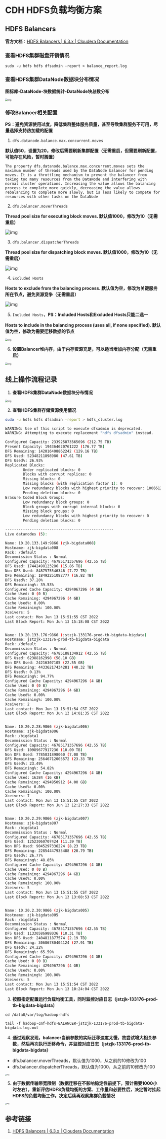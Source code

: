 # CDH HDFS负载均衡方案

## HDFS Balancers

**官方文档**：[HDFS Balancers | 6.3.x | Cloudera Documentation](https://docs.cloudera.com/documentation/enterprise/6/6.3/topics/admin_hdfs_balancer.html#DummyId)



### 查看HDFS集群磁盘开销情况

```shell
sudo -u hdfs hdfs dfsadmin -report > balance_report.log
```



### 查看HDFS集群DataNode数据块分布情况

**图标库-DataNode-块数据统计-DataNode块总数分布**

<img src="images/CDH-HDFS%E8%B4%9F%E8%BD%BD%E5%9D%87%E8%A1%A1%E6%96%B9%E6%A1%88/1671778903120-17.png" alt="img" style="zoom:50%;" />



### 修改Balancer相关配置

**PS：避免资源使用过度，降低集群整体服务质量，甚至导致集群服务不可用，尽量选择支持热加载的配置**



1. `dfs.datanode.balance.max.concurrent.moves`

**默认值50，设置为20，修改后需要刷新集群配置（无需重启，但需要刷新配置，可能存在风险，暂时搁置）**

```Visual%20Basic
The property dfs.datanode.balance.max.concurrent.moves sets the maximum number of threads used by the DataNode balancer for pending moves. It is a throttling mechanism to prevent the balancer from taking too many resources from the DataNode and interfering with normal cluster operations. Increasing the value allows the balancing process to complete more quickly, decreasing the value allows rebalancing to complete more slowly, but is less likely to compete for resources with other tasks on the DataNode
```



2. `dfs.balancer.moverThreads`

**Thread pool size for executing block moves. 默认值1000，修改为10（无需重启）**

![img](work/component/Big-Data/CDH/images/CDH-HDFS负载均衡方案/1671778903112-10.png)



3. `dfs.balancer.dispatcherThreads`

**Thread pool size for dispatching block moves. 默认值1000，修改为10（无需重启）**

![img](work/component/Big-Data/CDH/images/CDH-HDFS负载均衡方案/1671778903113-11.png)



4. `Excluded Hosts`

**Hosts to exclude from the balancing process. 默认值为空，修改为关键服务所在节点，避免资源竞争（无需重启）**

![img](work/component/Big-Data/CDH/images/CDH-HDFS负载均衡方案/1671778903113-12.png)



5. `Included Hosts`，**PS：Included Hosts和Excluded Hosts只能二选一**

**Hosts to include in the balancing process (uses all, if none specified). 默认值为空，修改为需要迁移数据的节点**

<img src="images/CDH-HDFS%E8%B4%9F%E8%BD%BD%E5%9D%87%E8%A1%A1%E6%96%B9%E6%A1%88/1671778903113-13.png" alt="img" style="zoom:50%;" />





6. **设置Balancer堆内存，由于内存资源充足，可以适当增加内存分配（无需重启）**

<img src="images/CDH-HDFS%E8%B4%9F%E8%BD%BD%E5%9D%87%E8%A1%A1%E6%96%B9%E6%A1%88/1671778903114-14.png" alt="img" style="zoom:50%;" />



## 线上操作流程记录

1. **查看HDFS集群DataNode数据块分布情况**

<img src="images/CDH-HDFS%E8%B4%9F%E8%BD%BD%E5%9D%87%E8%A1%A1%E6%96%B9%E6%A1%88/1671778903120-17.png" alt="img" style="zoom:50%;" />





2. **查看HDFS集群存储资源使用情况**

```Bash
sudo -u hdfs hdfs dfsadmin -report > hdfs_cluster.log
```



```Bash
WARNING: Use of this script to execute dfsadmin is deprecated.
WARNING: Attempting to execute replacement "hdfs dfsadmin" instead.

Configured Capacity: 233925873565696 (212.75 TB)
Present Capacity: 194364620761222 (176.77 TB)
DFS Remaining: 142016408862242 (129.16 TB)
DFS Used: 52348211898980 (47.61 TB)
DFS Used%: 26.93%
Replicated Blocks:
        Under replicated blocks: 0
        Blocks with corrupt replicas: 0
        Missing blocks: 0
        Missing blocks (with replication factor 1): 0
        Low redundancy blocks with highest priority to recover: 1006612
        Pending deletion blocks: 0
Erasure Coded Block Groups: 
        Low redundancy block groups: 0
        Block groups with corrupt internal blocks: 0
        Missing block groups: 0
        Low redundancy blocks with highest priority to recover: 0
        Pending deletion blocks: 0

-------------------------------------------------
Live datanodes (5):

Name: 10.20.133.149:9866 (zjk-bigdata008)
Hostname: zjk-bigdata008
Rack: /default
Decommission Status : Normal
Configured Capacity: 46785171357696 (42.55 TB)
DFS Used: 17442498123286 (15.86 TB)
Non DFS Used: 8487575546346 (7.72 TB)
DFS Remaining: 18492251082777 (16.82 TB)
DFS Used%: 37.28%
DFS Remaining%: 39.53%
Configured Cache Capacity: 4294967296 (4 GB)
Cache Used: 0 (0 B)
Cache Remaining: 4294967296 (4 GB)
Cache Used%: 0.00%
Cache Remaining%: 100.00%
Xceivers: 5
Last contact: Mon Jun 13 15:51:55 CST 2022
Last Block Report: Mon Jun 13 15:18:08 CST 2022


Name: 10.20.133.176:9866 (jstzjk-133176-prod-tb-bigdata-bigdata)
Hostname: jstzjk-133176-prod-tb-bigdata-bigdata
Rack: /default
Decommission Status : Normal
Configured Capacity: 46785188134912 (42.55 TB)
DFS Used: 62388162998 (58.10 GB)
Non DFS Used: 24216307105 (22.55 GB)
DFS Remaining: 44336217434281 (40.32 TB)
DFS Used%: 0.13%
DFS Remaining%: 94.77%
Configured Cache Capacity: 4294967296 (4 GB)
Cache Used: 0 (0 B)
Cache Remaining: 4294967296 (4 GB)
Cache Used%: 0.00%
Cache Remaining%: 100.00%
Xceivers: 2
Last contact: Mon Jun 13 15:51:54 CST 2022
Last Block Report: Mon Jun 13 14:01:35 CST 2022


Name: 10.20.2.28:9866 (zjk-bigdata006)
Hostname: zjk-bigdata006
Rack: /bigdata1
Decommission Status : Normal
Configured Capacity: 46785171357696 (42.55 TB)
DFS Used: 10989677917236 (10.00 TB)
Non DFS Used: 7785831898060 (7.08 TB)
DFS Remaining: 25646712005572 (23.33 TB)
DFS Used%: 23.49%
DFS Remaining%: 54.82%
Configured Cache Capacity: 4294967296 (4 GB)
Cache Used: 16384 (16 KB)
Cache Remaining: 4294950912 (4.00 GB)
Cache Used%: 0.00%
Cache Remaining%: 100.00%
Xceivers: 7
Last contact: Mon Jun 13 15:51:55 CST 2022
Last Block Report: Mon Jun 13 12:27:33 CST 2022


Name: 10.20.2.29:9866 (zjk-bigdata007)
Hostname: zjk-bigdata007
Rack: /bigdata1
Decommission Status : Normal
Configured Capacity: 46785171357696 (42.55 TB)
DFS Used: 12523060707424 (11.39 TB)
Non DFS Used: 9045297336224 (8.23 TB)
DFS Remaining: 22854447935488 (20.79 TB)
DFS Used%: 26.77%
DFS Remaining%: 48.85%
Configured Cache Capacity: 4294967296 (4 GB)
Cache Used: 0 (0 B)
Cache Remaining: 4294967296 (4 GB)
Cache Used%: 0.00%
Cache Remaining%: 100.00%
Xceivers: 5
Last contact: Mon Jun 13 15:51:55 CST 2022
Last Block Report: Mon Jun 13 13:08:53 CST 2022


Name: 10.20.2.30:9866 (zjk-bigdata005)
Hostname: zjk-bigdata005
Rack: /bigdata1
Decommission Status : Normal
Configured Capacity: 46785171357696 (42.55 TB)
DFS Used: 11330586988036 (10.31 TB)
Non DFS Used: 2404811877574 (2.19 TB)
DFS Remaining: 30686780404124 (27.91 TB)
DFS Used%: 24.22%
DFS Remaining%: 65.59%
Configured Cache Capacity: 4294967296 (4 GB)
Cache Used: 0 (0 B)
Cache Remaining: 4294967296 (4 GB)
Cache Used%: 0.00%
Cache Remaining%: 100.00%
Xceivers: 5
Last contact: Mon Jun 13 15:51:54 CST 2022
Last Block Report: Mon Jun 13 10:24:04 CST 2022
```



3. **按照指定配置运行负载均衡工具，同时监控对应日志（jstzjk-133176-prod-tb-bigdata-bigdata）**

```Fortran
cd /data0/var/log/hadoop-hdfs

tail -f hadoop-cmf-hdfs-BALANCER-jstzjk-133176-prod-tb-bigdata-bigdata.log.out
```



4. **通过观察发现，balancer当前参数的实际迁移速度太慢，故尝试增大相关参数，然后再次执行迁移命令，并监控对应日志（jstzjk-133176-prod-tb-bigdata-bigdata）**

- dfs.balancer.moverThreads，默认值为1000，从之前的10修改为100
- dfs.balancer.dispatcherThreads，默认值为1000，从之前的10修改为100

<img src="images/CDH-HDFS%E8%B4%9F%E8%BD%BD%E5%9D%87%E8%A1%A1%E6%96%B9%E6%A1%88/1671778903114-15.png" alt="img" style="zoom: 33%;" />



5. **由于数据传输带宽限制（数据迁移在不影响稳定性前提下，预计需要1000小时左右），重新评估HDFS负载均衡的方案、工作量和必要性后，决定暂时挂起HDFS的负载均衡工作，决定后续再观察集群负载情况**

<img src="images/CDH-HDFS%E8%B4%9F%E8%BD%BD%E5%9D%87%E8%A1%A1%E6%96%B9%E6%A1%88/1671778903114-16.png" alt="img" style="zoom: 33%;" />



## 参考链接

1. [HDFS Balancers | 6.3.x | Cloudera Documentation](https://docs.cloudera.com/documentation/enterprise/6/6.3/topics/admin_hdfs_balancer.html#DummyId)